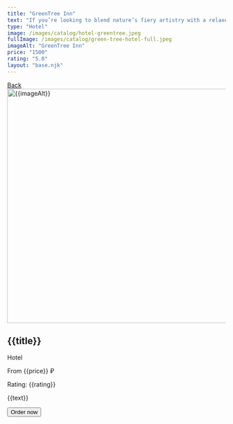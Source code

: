 ```yaml
---
title: "GreenTree Inn"
text: "If you’re looking to blend nature’s fiery artistry with a relaxed social vibe, Amara Resort and Spa is whispering your name. Tucked along the banks of Oak Creek Canyon like a secret sanctuary, also just steps from buzzing Uptown Sedona, and close to endless outdoor adventures in the red rock country. Join us for morning yoga, cocktails by the pool, courtyard lawn games and the most glorious sunsets you’ve ever seen. As the perfect four-season destination, Sedona is the ideal getaway for visitors looking to explore the famed red rocks, see the fabled vortexes and enjoy stunning views right from your courtyard Adirondack chair."
type: "Hotel"
image: /images/catalog/hotel-greentree.jpeg
fullImage: /images/catalog/green-tree-hotel-full.jpeg
imageAlt: "GreenTree Inn"
price: "1500"
rating: "5.0"
layout: "base.njk"
---
```


<section class="hotel-preview">
  <a class="hotel-preview-button-back" href="/catalog">Back</a>
  <img class="hotel-preview-image" src="{{fullImage}}" alt="{{imageAlt}}" width="1200" height="540">
  <h2 class="hotel-preview-title">{{title}}</h2>
  <div class="hotels-preview-features">
    <p class="hotel-preview-type">Hotel</p>
    <p class="hotel-preview-price">From {{price}} ₽</p>
    <p class="hotel-preview-rating-numbers">Rating: {{rating}}</p>
  </div>
  <p class="hotel-preview-text">{{text}}</p>
  <button class="hotel-preview-button">Order now</button>
</section>

